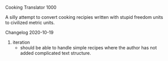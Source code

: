 Cooking Translator 1000 

A silly attempt to convert cooking recipies written with stupid freedom units to civilized metric units.

Changelog 2020-10-19
1. iteration
    - should be able to handle simple recipes where the author has not added complicated text structure.

